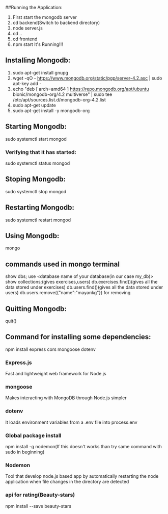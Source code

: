 ##Running the Application:
1) First start the mongodb server
2) cd backend(Switch to backend directory)
3) node server.js
4) cd ..
5) cd frontend
6) npm start
It's Running!!!

## Installing Mongodb:
1) sudo apt-get install gnupg
2) wget -qO - https://www.mongodb.org/static/pgp/server-4.2.asc | sudo apt-key add -
3) echo "deb [ arch=amd64 ] https://repo.mongodb.org/apt/ubuntu bionic/mongodb-org/4.2 multiverse" | sudo tee /etc/apt/sources.list.d/mongodb-org-4.2.list
4) sudo apt-get update
5) sudo apt-get install -y mongodb-org

## Starting Mongodb:
sudo systemctl start mongod

### Verifying that it has started:
sudo systemctl status mongod

## Stoping Mongodb:
sudo systemctl stop mongod

## Restarting Mongodb:
sudo systemctl restart mongod

## Using Mongodb:
mongo

## commands used in mongo terminal
show dbs;
use <database name of your database(in our case my_db)>
show collections;(gives exercises,users)
db.exercises.find()(gives all the data stored under exercises)
db.users.find()(gives all the data stored under users)
db.users.remove({"name":"mayankg"}) for removing 

## Quitting Mongodb:
quit()

## Command for installing some dependencies:
npm install express cors mongoose dotenv

### Express.js
Fast and lightweight web framework for Node.js

### mongoose
Makes interacting with MongoDB through Node.js simpler

### dotenv
It loads environment variables from a .env file into process.env

### Global package install
npm install -g nodemon(If this doesn't works than try same command with sudo in beginning)

### Nodemon
Tool that develop node.js based app by automatically restarting the node application when file changes in the directory are detected

### api for rating(Beauty-stars)
npm install --save beauty-stars
